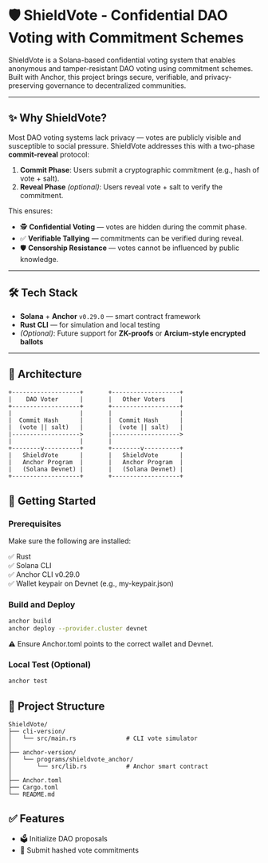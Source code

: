 # 🛡️ ShieldVote - Confidential DAO Voting with Commitment Schemes

ShieldVote is a Solana-based confidential voting system that enables anonymous and tamper-resistant DAO voting using commitment schemes. Built with Anchor, this project brings secure, verifiable, and privacy-preserving governance to decentralized communities.

---

## ✨ Why ShieldVote?

Most DAO voting systems lack privacy — votes are publicly visible and susceptible to social pressure. ShieldVote addresses this with a two-phase **commit-reveal** protocol:

1. **Commit Phase**: Users submit a cryptographic commitment (e.g., hash of vote + salt).
2. **Reveal Phase** *(optional)*: Users reveal vote + salt to verify the commitment.

This ensures:
- 🕵️ **Confidential Voting** — votes are hidden during the commit phase.
- ✅ **Verifiable Tallying** — commitments can be verified during reveal.
- 🛡️ **Censorship Resistance** — votes cannot be influenced by public knowledge.

---

## 🛠️ Tech Stack

- **Solana** + **Anchor** `v0.29.0` — smart contract framework
- **Rust CLI** — for simulation and local testing
- *(Optional)*: Future support for **ZK-proofs** or **Arcium-style encrypted ballots**

---

## 🧩 Architecture

```text
+-------------------+       +-------------------+
|    DAO Voter      |       |   Other Voters    |
+-------------------+       +-------------------+
|                   |       |                   |
|  Commit Hash      |       |  Commit Hash      |
|  (vote || salt)   |       |  (vote || salt)   |
|------------------->       |-------------------> 
|                   |       |                   
+--------v----------+       +--------v----------+
|   ShieldVote      |       |   ShieldVote      |
|   Anchor Program  |       |   Anchor Program  |
|   (Solana Devnet) |       |   (Solana Devnet) |
+-------------------+       +-------------------+
```

## 🚀 Getting Started

### Prerequisites
Make sure the following are installed:

✅ Rust  
✅ Solana CLI  
✅ Anchor CLI v0.29.0  
✅ Wallet keypair on Devnet (e.g., my-keypair.json)  

### Build and Deploy
```bash
anchor build
anchor deploy --provider.cluster devnet
```
⚠️ Ensure Anchor.toml points to the correct wallet and Devnet.

### Local Test (Optional)
```bash
anchor test
```

## 📁 Project Structure
```
ShieldVote/
├── cli-version/
│   └── src/main.rs              # CLI vote simulator
│
├── anchor-version/
│   └── programs/shieldvote_anchor/
│       └── src/lib.rs           # Anchor smart contract
│
├── Anchor.toml
├── Cargo.toml
└── README.md
```

## ✅ Features
- 🗳️ Initialize DAO proposals
- 🔐 Submit hashed vote commitments
